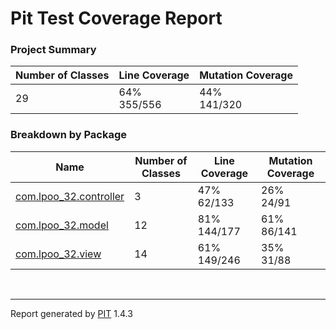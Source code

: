 <!DOCTYPE html>
<html>
<head>
    <link rel="stylesheet" type="text/css" href="style.css">
</head>
<body>

<h1>Pit Test Coverage Report</h1>

<h3>Project Summary</h3>
<table>
    <thead>
        <tr>
            <th>Number of Classes</th>
            <th>Line Coverage</th>
            <th>Mutation Coverage</th>
        </tr>
    </thead>
    <tbody>
        <tr>
            <td>29</td>
            <td>64% <div class="coverage_bar"><div class="coverage_complete width-64"></div><div class="coverage_legend">355/556</div></div></td>
            <td>44% <div class="coverage_bar"><div class="coverage_complete width-44"></div><div class="coverage_legend">141/320</div></div></td>
        </tr>
    </tbody>
</table>


<h3>Breakdown by Package</h3>
<table>
    <thead>
        <tr>
            <th>Name</th>
            <th>Number of Classes</th>
            <th>Line Coverage</th>
            <th>Mutation Coverage</th>
        </tr>
    </thead>
    <tbody>
        <tr>
            <td><a href="./com.lpoo_32.controller/index.html">com.lpoo_32.controller</a></td>
            <td>3</td>
            <td><div class="coverage_percentage">47% </div><div class="coverage_bar"><div class="coverage_complete width-47"></div><div class="coverage_legend">62/133</div></div></td>
            <td><div class="coverage_percentage">26% </div><div class="coverage_bar"><div class="coverage_complete width-26"></div><div class="coverage_legend">24/91</div></div></td>
        </tr>
        <tr>
            <td><a href="./com.lpoo_32.model/index.html">com.lpoo_32.model</a></td>
            <td>12</td>
            <td><div class="coverage_percentage">81% </div><div class="coverage_bar"><div class="coverage_complete width-81"></div><div class="coverage_legend">144/177</div></div></td>
            <td><div class="coverage_percentage">61% </div><div class="coverage_bar"><div class="coverage_complete width-61"></div><div class="coverage_legend">86/141</div></div></td>
        </tr>
        <tr>
            <td><a href="./com.lpoo_32.view/index.html">com.lpoo_32.view</a></td>
            <td>14</td>
            <td><div class="coverage_percentage">61% </div><div class="coverage_bar"><div class="coverage_complete width-61"></div><div class="coverage_legend">149/246</div></div></td>
            <td><div class="coverage_percentage">35% </div><div class="coverage_bar"><div class="coverage_complete width-35"></div><div class="coverage_legend">31/88</div></div></td>
        </tr>
     </tbody>
</table>
<br/>



<hr/>

Report generated by <a href='http://pitest.org'>PIT</a> 1.4.3

</body>
</html>